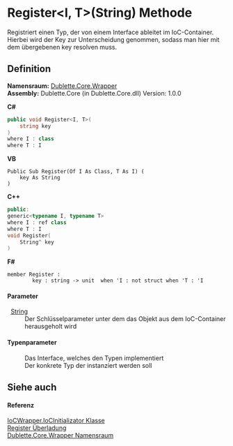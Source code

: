 # Register&lt;I, T&gt;(String) Methode


Registriert einen Typ, der von einem Interface ableitet im IoC-Container. Hierbei wird der Key zur Unterscheidung genommen, sodass man hier mit dem übergebenen key resolven muss.



## Definition
**Namensraum:** <a href="b632e171-a31d-f133-51da-48d1493f66e8">Dublette.Core.Wrapper</a>  
**Assembly:** Dublette.Core (in Dublette.Core.dll) Version: 1.0.0

**C#**
``` C#
public void Register<I, T>(
	string key
)
where I : class
where T : I

```
**VB**
``` VB
Public Sub Register(Of I As Class, T As I) ( 
	key As String
)
```
**C++**
``` C++
public:
generic<typename I, typename T>
where I : ref class
where T : I
void Register(
	String^ key
)
```
**F#**
``` F#
member Register : 
        key : string -> unit  when 'I : not struct when 'T : 'I
```



#### Parameter
<dl><dt>  <a href="https://learn.microsoft.com/dotnet/api/system.string" target="_blank" rel="noopener noreferrer">String</a></dt><dd>Der Schlüsselparameter unter dem das Objekt aus dem IoC-Container herausgeholt wird</dd></dl>

#### Typenparameter
<dl><dt /><dd>Das Interface, welches den Typen implementiert</dd><dt /><dd>Der konkrete Typ der instanziert werden soll</dd></dl>

## Siehe auch


#### Referenz
<a href="ee3e36e4-3704-7fb6-636a-4d953e75ad88">IoCWrapper.IoCInitializator Klasse</a>  
<a href="9e0fdafa-37a5-170a-c5e4-c55b281a1a23">Register Überladung</a>  
<a href="b632e171-a31d-f133-51da-48d1493f66e8">Dublette.Core.Wrapper Namensraum</a>  
